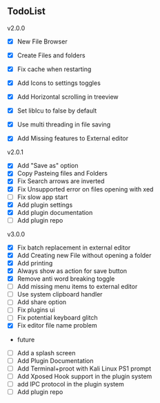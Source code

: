 ## TodoList

v2.0.0
- [x] New File Browser
- [x] Create Files and folders
- [x] Fix cache when restarting
- [x] Add Icons to settings toggles
- [x] Add Horizontal scrolling in treeview
- [x] Set libIcu to false by default
- [x] Use multi threading in file saving
- [x] Add Missing features to External editor


v2.0.1
- [x] Add "Save as" option
- [x] Copy Pasteing files and Folders
- [x] Fix Search arrows are inverted
- [x] Fix Unsupported error on files opening with xed
- [ ] Fix slow app start
- [x] Add plugin settings
- [x] Add plugin documentation
- [ ] Add plugin repo

v3.0.0
- [x] Fix batch replacement in external editor
- [x] Add Creating new File without opening a folder
- [x] Add printing
- [x] Always show as action for save button
- [x] Remove anti word breaking toggle
- [ ] Add missing menu items to external editor
- [ ] Use system clipboard handler
- [ ] Add share option
- [ ] Fix plugins ui
- [ ] Fix potential keyboard glitch
- [x] Fix editor file name problem
- future
- [ ] Add a splash screen
- [ ] Add Plugin Documentation
- [ ] Add Terminal+proot with Kali Linux PS1 prompt
- [ ] Add Xposed Hook support in the plugin system
- [ ] add IPC protocol in the plugin system
- [ ] Add plugin repo
